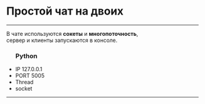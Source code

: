 <h1>Простой чат на двоих</h1>
<hr>
<p>В чате используются <b>сокеты</b> и <b>многопоточность</b>,<br>
сервер и клиенты запускаются в консоле.</p>
<ul>
    <h3>Python</h3>
    <li>IP 127.0.0.1</li>
    <li>PORT 5005</li>
    <li>Thread</li>
    <li>socket</li>
</ul>
<hr>